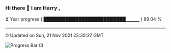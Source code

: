 ### Hi there 👋 I am Harry , 

⏳ Year progress { ██████████████████████████▁▁▁▁ } 89.04 %

---

⏰ Updated on Sun, 21 Nov 2021 23:30:27 GMT

![Progress Bar CI](https://github.com/duykhang68/duykhang68/workflows/Progress%20Bar%20CI/badge.svg)
